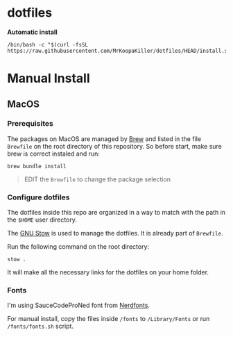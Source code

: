 
# dotfiles

**Automatic install**
```
/bin/bash -c "$(curl -fsSL https://raw.githubusercontent.com/MrKoopaKiller/dotfiles/HEAD/install.sh)"
```

# Manual Install
## MacOS

### Prerequisites

The packages on MacOS are managed by [Brew](https://brew.sh/) and listed in the file `Brewfile` on the root directory of this repository.  So before start, make sure brew is correct instaled and run:

```
brew bundle install
```

> EDIT the `Brewfile` to change the package selection

### Configure dotfiles

The dotfiles inside this repo are organized in a way to match with the path in the `$HOME` user directory. 

The [GNU Stow](https://www.gnu.org/software/stow/) is used to manage the dotfiles. It is already part of `Brewfile`.

Run the following command on the root directory:

```
stow .
```
It will make all the necessary links for the dotfiles on your home folder.

### Fonts
I'm using SauceCodeProNed font from [Nerdfonts](https://www.nerdfonts.com/).

For manual install, copy the files inside `/fonts` to `/Library/Fonts` or run `/fonts/fonts.sh` script.